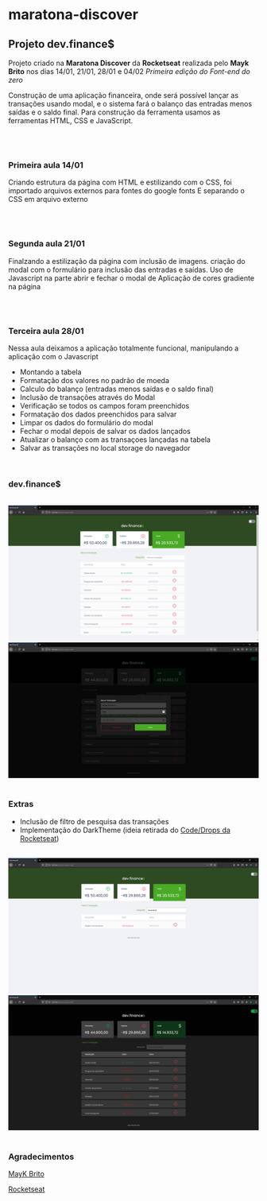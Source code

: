 # maratona-discover
## Projeto dev.finance$

Projeto criado na **Maratona Discover** da **Rocketseat** realizada pelo **Mayk Brito** nos dias 14/01, 21/01, 28/01 e 04/02
*Primeira edição do Font-end do zero*

Construção de uma aplicação financeira, onde será possível lançar as transações usando modal, e o sistema fará o balanço das entradas menos saídas e o saldo final.
Para construção da ferramenta usamos as ferramentas HTML, CSS e JavaScript.

<br>
<br>

### Primeira aula 14/01
Criando estrutura da página com HTML e estilizando com o CSS, foi importado arquivos externos para fontes do google fonts
E separando o CSS em arquivo externo

<br>
<br>

### Segunda aula 21/01
Finalzando a estilização da página com inclusão de imagens. criação do modal com o formulário para inclusão das entradas e saídas.
Uso de Javascript na parte abrir e fechar o modal de
Aplicação de cores gradiente na página

<br>
<br>

### Terceira aula 28/01

Nessa aula deixamos a aplicação totalmente funcional, manipulando a aplicação com o Javascript

- Montando a tabela
- Formatação dos valores no padrão de moeda
- Calculo do balanço (entradas menos saídas e o saldo final)
- Inclusão de transações através do Modal
- Verificação se todos os campos foram preenchidos
- Formatação dos dados preenchidos para salvar
- Limpar os dados do formulário do modal
- Fechar o modal depois de salvar os dados lançados
- Atualizar o balanço com as transaçoes lançadas na tabela
- Salvar as transações no local storage do navegador
<br>

### dev.finance$
<br>

<img src="./projectimages/devFinance.png?w=512">


<img src="./projectimages/devFinance-Form.png?w=512">

<br>
<br>

### Extras

- Inclusão de filtro de pesquisa das transações
- Implementação do DarkTheme (ideia retirada do <a href="https://www.youtube.com/watch?v=BvhYm0BOLvA">Code/Drops da Rocketseat</a>)
<br>


<img src="./projectimages/devFinance-filtro.png?w=512">
<br>
<img src="./projectimages/devFinance-DarkTheme.png?w=512">

<br>
<br>

### Agradecimentos

<a href="https://www.youtube.com/watch?v=NlDr6JX3VvA&t">MayK Brito</a>

<a href="https://rocketseat.com.br/">Rocketseat</a>